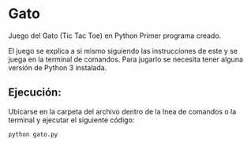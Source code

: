 # Gato
Juego del Gato (Tic Tac Toe) en Python Primer programa creado.

El juego se explica a si mismo siguiendo las instrucciones de este y se juega en la terminal de comandos. Para jugarlo se necesita tener alguna versión de Python 3 instalada.

## Ejecución:

Ubicarse en la carpeta del archivo dentro de la lnea de comandos o la terminal y ejecutar el siguiente código:

```
python gato.py
```
